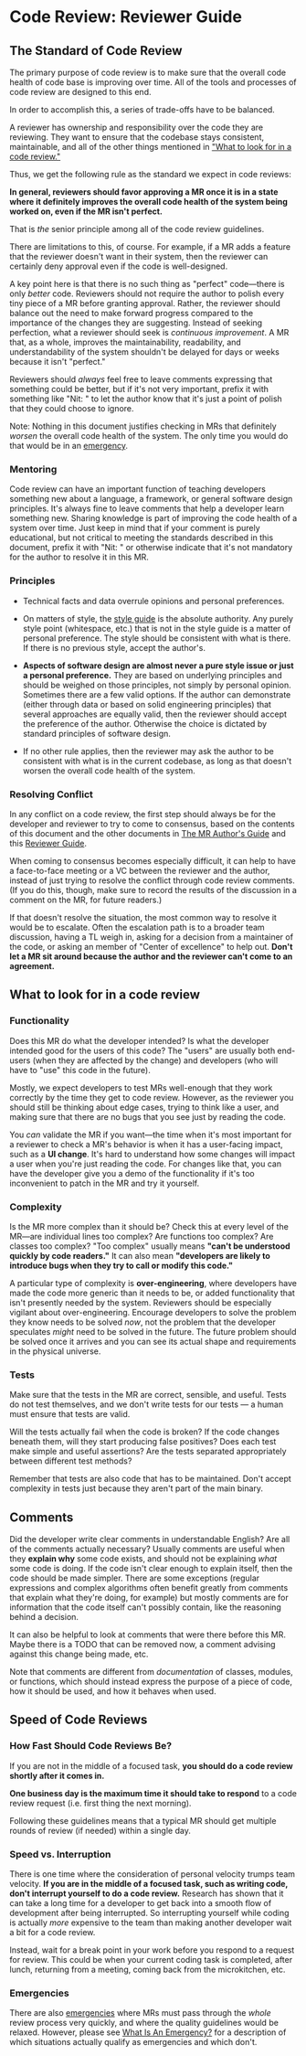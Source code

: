 # Code Review: Reviewer Guide

## The Standard of Code Review

The primary purpose of code review is to make sure that the overall
code health of code base is improving over time. All of the 
tools and processes of code review are designed to this end.

In order to accomplish this, a series of trade-offs have to be balanced.

A reviewer has ownership and responsibility over the code they are
reviewing. They want to ensure that the codebase stays consistent, maintainable,
and all of the other things mentioned in
["What to look for in a code review."](#what-to-look-for-in-a-code-review)

Thus, we get the following rule as the standard we expect in code reviews:

**In general, reviewers should favor approving a MR once it is in a state where
it definitely improves the overall code health of the system being worked on, 
even if the MR isn't perfect.**

That is _the_ senior principle among all of the code review guidelines.

There are limitations to this, of course. For example, if a MR adds a feature
that the reviewer doesn't want in their system, then the reviewer can certainly
deny approval even if the code is well-designed.

A key point here is that there is no such thing as "perfect" code&mdash;there is
only _better_ code. Reviewers should not require the author to polish every tiny
piece of a MR before granting approval. Rather, the reviewer should balance out
the need to make forward progress compared to the importance of the changes they
are suggesting. Instead of seeking perfection, what a reviewer should seek is
_continuous improvement_. A MR that, as a whole, improves the maintainability,
readability, and understandability of the system shouldn't be delayed for days
or weeks because it isn't "perfect."

Reviewers should _always_ feel free to leave comments expressing that something
could be better, but if it's not very important, prefix it with something like
"Nit: " to let the author know that it's just a point of polish that they could
choose to ignore.

Note: Nothing in this document justifies checking in MRs that definitely
_worsen_ the overall code health of the system. The only time you would do that
would be in an [emergency](emergencies.md).

### Mentoring

Code review can have an important function of teaching developers something new
about a language, a framework, or general software design principles. It's
always fine to leave comments that help a developer learn something new. Sharing
knowledge is part of improving the code health of a system over time. Just keep
in mind that if your comment is purely educational, but not critical to meeting
the standards described in this document, prefix it with "Nit: " or otherwise
indicate that it's not mandatory for the author to resolve it in this MR.

### Principles

*   Technical facts and data overrule opinions and personal preferences.

*   On matters of style, the [style guide](../code-style/index.md)
    is the absolute authority. Any purely style point (whitespace, etc.) that is
    not in the style guide is a matter of personal preference. The style should
    be consistent with what is there. If there is no previous style, accept the
    author's.

*   **Aspects of software design are almost never a pure style issue or just a
    personal preference.** They are based on underlying principles and should be
    weighed on those principles, not simply by personal opinion. Sometimes there
    are a few valid options. If the author can demonstrate (either through data
    or based on solid engineering principles) that several approaches are
    equally valid, then the reviewer should accept the preference of the author.
    Otherwise the choice is dictated by standard principles of software design.

*   If no other rule applies, then the reviewer may ask the author to be
    consistent with what is in the current codebase, as long as that doesn't
    worsen the overall code health of the system.

### Resolving Conflict

In any conflict on a code review, the first step should always be for the
developer and reviewer to try to come to consensus, based on the contents of
this document and the other documents in [The MR Author's Guide](author-guide.md)
and this [Reviewer Guide](reviewer-guide.md).

When coming to consensus becomes especially difficult, it can help to have a
face-to-face meeting or a VC between the reviewer and the author, instead of
just trying to resolve the conflict through code review comments. (If you do
this, though, make sure to record the results of the discussion in a comment on
the MR, for future readers.)

If that doesn't resolve the situation, the most common way to resolve it would
be to escalate. Often the escalation path is to a broader team discussion, 
having a TL weigh in, asking for a decision from a maintainer of the code, 
or asking an member of "Center of excellence" to help out.
**Don't let a MR sit around because the author and the reviewer can't come
to an agreement.**

## What to look for in a code review

### Functionality

Does this MR do what the developer intended? Is what the developer intended good
for the users of this code? The "users" are usually both end-users (when they
are affected by the change) and developers (who will have to "use" this code in
the future).

Mostly, we expect developers to test MRs well-enough that they work correctly by
the time they get to code review. However, as the reviewer you should still be
thinking about edge cases, trying to think like a user, and making sure that 
there are no bugs that you see just by reading the code.

You *can* validate the MR if you want—the time when it's most important for a
reviewer to check a MR's behavior is when it has a user-facing impact, such as a
**UI change**. It's hard to understand how some changes will impact a user when
you're just reading the code. For changes like that, you can have the developer
give you a demo of the functionality if it's too inconvenient to patch in the MR
and try it yourself.

### Complexity

Is the MR more complex than it should be? Check this at every level of the
MR—are individual lines too complex? Are functions too complex? Are classes too
complex? "Too complex" usually means **"can't be understood quickly by code
readers."** It can also mean **"developers are likely to introduce bugs when
they try to call or modify this code."**

A particular type of complexity is **over-engineering**, where developers have
made the code more generic than it needs to be, or added functionality that
isn't presently needed by the system. Reviewers should be especially vigilant
about over-engineering. Encourage developers to solve the problem they know
needs to be solved *now*, not the problem that the developer speculates *might*
need to be solved in the future. The future problem should be solved once it
arrives and you can see its actual shape and requirements in the physical
universe.

### Tests

Make sure that the tests in the MR are correct, sensible, and useful. Tests do
not test themselves, and we don't write tests for our tests — a human must ensure
that tests are valid.

Will the tests actually fail when the code is broken? If the code changes
beneath them, will they start producing false positives? Does each test make
simple and useful assertions? Are the tests separated appropriately between
different test methods?

Remember that tests are also code that has to be maintained. Don't accept
complexity in tests just because they aren't part of the main binary.

## Comments

Did the developer write clear comments in understandable English? Are all of the
comments actually necessary? Usually comments are useful when they **explain
why** some code exists, and should not be explaining *what* some code is doing.
If the code isn't clear enough to explain itself, then the code should be made
simpler. There are some exceptions (regular expressions and complex algorithms
often benefit greatly from comments that explain what they're doing, for
example) but mostly comments are for information that the code itself can't
possibly contain, like the reasoning behind a decision.

It can also be helpful to look at comments that were there before this MR. Maybe
there is a TODO that can be removed now, a comment advising against this change
being made, etc.

Note that comments are different from *documentation* of classes, modules, or
functions, which should instead express the purpose of a piece of code, how it
should be used, and how it behaves when used.

## Speed of Code Reviews

### How Fast Should Code Reviews Be?

If you are not in the middle of a focused task, **you should do a code review
shortly after it comes in.**

**One business day is the maximum time it should take to respond** to a code
review request (i.e. first thing the next morning).

Following these guidelines means that a typical MR should get multiple rounds of
review (if needed) within a single day.

### Speed vs. Interruption

There is one time where the consideration of personal velocity trumps team
velocity. **If you are in the middle of a focused task, such as writing code,
don't interrupt yourself to do a code review.** Research has shown that it can
take a long time for a developer to get back into a smooth flow of development
after being interrupted. So interrupting yourself while coding is actually
_more_ expensive to the team than making another developer wait a bit for a code
review.

Instead, wait for a break point in your work before you respond to a request for
review. This could be when your current coding task is completed, after lunch,
returning from a meeting, coming back from the microkitchen, etc.

### Emergencies

There are also [emergencies](emergencies.md) where MRs must pass through the
_whole_ review process very quickly, and where the quality guidelines would be
relaxed. However, please see [What Is An Emergency?](emergencies.md#what) for
a description of which situations actually qualify as emergencies and which
don't.